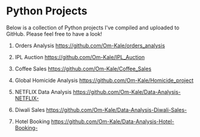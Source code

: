 # Python Projects
Below is a collection of Python projects I've compiled and uploaded to GitHub. Please feel free to have a look!

1) Orders Analysis  https://github.com/Om-Kale/orders_analysis
   
2) IPL Auction https://github.com/Om-Kale/IPL_Auction
   
3) Coffee Sales  https://github.com/Om-Kale/Coffee_Sales
   
4) Global Homicide Analysis  https://github.com/Om-Kale/Homicide_project
   
5) NETFLIX Data Analysis  https://github.com/Om-Kale/Data-Analysis-NETFLIX-
    
6) Diwali Sales  https://github.com/Om-Kale/Data-Analysis-Diwali-Sales-
    
7) Hotel Booking https://github.com/Om-Kale/Data-Analysis-Hotel-Booking-
